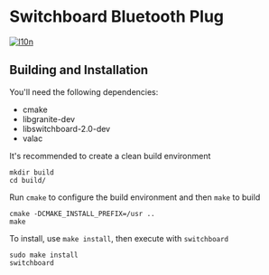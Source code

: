 # Switchboard Bluetooth Plug
[![l10n](https://l10n.elementary.io/widgets/switchboard/switchboard-plug-bluetooth/svg-badge.svg)](https://l10n.elementary.io/projects/switchboard/switchboard-plug-bluetooth)

## Building and Installation

You'll need the following dependencies:

* cmake
* libgranite-dev
* libswitchboard-2.0-dev
* valac

It's recommended to create a clean build environment

    mkdir build
    cd build/
    
Run `cmake` to configure the build environment and then `make` to build

    cmake -DCMAKE_INSTALL_PREFIX=/usr ..
    make
    
To install, use `make install`, then execute with `switchboard`

    sudo make install
    switchboard
